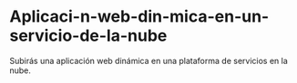 # Aplicaci-n-web-din-mica-en-un-servicio-de-la-nube
Subirás una aplicación web dinámica en una plataforma de servicios en la nube.
